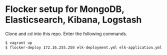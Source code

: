 # Flocker setup for MongoDB, Elasticsearch, Kibana, Logstash

Clone and cd into this repo. Enter the following commands.

```bash 
$ vagrant up
$ flocker-deploy 172.16.255.250 elk-deployment.yml elk-application.yml
```
